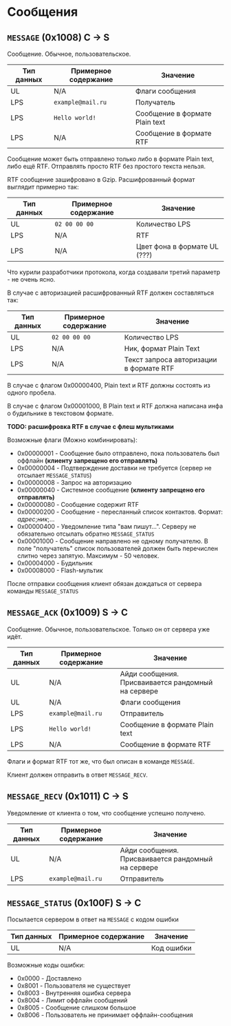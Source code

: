 # Сообщения

## `MESSAGE` (0x1008) C -> S

Сообщение. Обычное, пользовательское.

| Тип данных | Примерное содержание | Значение          |
| ---------- | -------------------- | ----------------- |
| UL         | N/A                  | Флаги сообщения   |
| LPS        | `example@mail.ru`    | Получатель        |
| LPS        | `Hello world!`       | Сообщение в формате Plain text |
| LPS        | N/A                  | Сообщение в формате RTF |

Сообщение может быть отправлено только либо в формате Plain text, либо ещё RTF. Отправлять просто RTF без простого текста нельзя.  

RTF сообщение зашифровано в Gzip. Расшифрованный формат выглядит примерно так:

| Тип данных | Примерное содержание | Значение          |
| ---------- | -------------------- | ----------------- |
| UL         | `02 00 00 00`        | Количество LPS    |
| LPS        | N/A                  | RTF               |
| LPS        | N/A                  | Цвет фона в формате UL (???) |

Что курили разработчики протокола, когда создавали третий параметр - не очень ясно.

В случае с авторизацией расшифрованный RTF должен составляться так: 

| Тип данных | Примерное содержание | Значение          |
| ---------- | -------------------- | ----------------- |
| UL         | `02 00 00 00`        | Количество LPS    |
| LPS        | N/A                  | Ник, формат Plain Text |
| LPS        | N/A                  | Текст запроса авторизации в формате RTF |

В случае с флагом 0x00000400, Plain text и RTF должны состоять из одного пробела.

В случае с флагом 0x00001000, В Plain text и RTF должна написана инфа о будильнике в текстовом формате.

**TODO: расшифровка RTF в случае с флеш мультиками**

Возможные флаги (Можно комбинировать):

* 0x00000001 - Сообщение было отправлено, пока пользователь был оффлайн **(клиенту запрещено его отправлять)**
* 0x00000004 - Подтверждение доставки не требуется (сервер не отсылает `MESSAGE_STATUS`)
* 0x00000008 - Запрос на авторизацию
* 0x00000040 - Системное сообщение **(клиенту запрещено его отправлять)**
* 0x00000080 - Сообщение содержит RTF
* 0x00000200 - Сообщение - пересланный список контактов. Формат: _адрес_;_ник_;...
* 0x00000400 - Уведомление типа "вам пишут...". Серверу не обязательно отсылать обратно `MESSAGE_STATUS`
* 0x00001000 - Сообщение направлено не одному получателю. В поле "получатель" список пользователей должен быть перечислен слитно через запятую. Максимум - 50 человек.
* 0x00004000 - Будильник
* 0x00008000 - Flash-мультик

После отправки сообщения клиент обязан дождаться от сервера команды `MESSAGE_STATUS` 

## `MESSAGE_ACK` (0x1009) S -> C

Сообщение. Обычное, пользовательское. Только он от сервера уже идёт.

| Тип данных | Примерное содержание | Значение          |
| ---------- | -------------------- | ----------------- |
| UL         | N/A                  | Айди сообщения. Присваивается рандомный на сервере |
| UL         | N/A                  | Флаги сообщения   |
| LPS        | `example@mail.ru`    | Отправитель        |
| LPS        | `Hello world!`       | Сообщение в формате Plain text |
| LPS        | N/A                  | Сообщение в формате RTF |

Флаги и формат RTF тот же, что был описан в команде `MESSAGE`.

Клиент должен отправить в ответ `MESSAGE_RECV`.

## `MESSAGE_RECV` (0x1011) C -> S

Уведомление от клиента о том, что сообщение успешно получено.

| Тип данных | Примерное содержание | Значение          |
| ---------- | -------------------- | ----------------- |
| UL         | N/A                  | Айди сообщения. Присваивается рандомный на сервере |
| LPS        | `example@mail.ru`    | Отправитель       |

## `MESSAGE_STATUS` (0x100F) S -> C

Посылается сервером в ответ на `MESSAGE` с кодом ошибки

| Тип данных | Примерное содержание | Значение          |
| ---------- | -------------------- | ----------------- |
| UL         | N/A                  | Код ошибки        |

Возможные коды ошибки:

- 0x0000 - Доставлено
- 0x8001 - Пользователя не существует
- 0x8003 - Внутренняя ошибка сервера
- 0x8004 - Лимит оффлайн сообщений
- 0x8005 - Сообщение слишком большое
- 0x8006 - Пользователь не принимает оффлайн-сообщения
